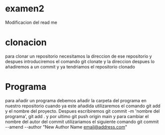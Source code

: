 # examen2

Modificacion del read me

# clonacion 

para clonar un repositorio necesitamos la direccion de ese repositorio y despues introduciremos el comando git clonate y la direccion despues lo añadiremos a un commit y ya tendriamos el repositorio clonado 

# Programa

para añadir un programa debemos añadir la carpeta del programa en nuestro repositorio cuando ya este añadida utilizaremos el comando git add y el nombre del proyecto. Despues escribiremos git commit -m 'nombre del programa', git add . y por ultimo git push origin main y para cambiar el nombre del autor del commit utilizariamos el siguiente comando
git commit --amend --author "New Author Name <email@address.com>"

